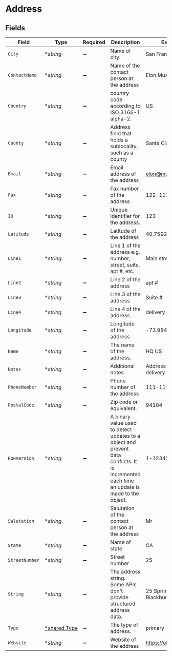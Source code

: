 # Address


## Fields

| Field                                                                                                                                      | Type                                                                                                                                       | Required                                                                                                                                   | Description                                                                                                                                | Example                                                                                                                                    |
| ------------------------------------------------------------------------------------------------------------------------------------------ | ------------------------------------------------------------------------------------------------------------------------------------------ | ------------------------------------------------------------------------------------------------------------------------------------------ | ------------------------------------------------------------------------------------------------------------------------------------------ | ------------------------------------------------------------------------------------------------------------------------------------------ |
| `City`                                                                                                                                     | **string*                                                                                                                                  | :heavy_minus_sign:                                                                                                                         | Name of city.                                                                                                                              | San Francisco                                                                                                                              |
| `ContactName`                                                                                                                              | **string*                                                                                                                                  | :heavy_minus_sign:                                                                                                                         | Name of the contact person at the address                                                                                                  | Elon Musk                                                                                                                                  |
| `Country`                                                                                                                                  | **string*                                                                                                                                  | :heavy_minus_sign:                                                                                                                         | country code according to ISO 3166-1 alpha-2.                                                                                              | US                                                                                                                                         |
| `County`                                                                                                                                   | **string*                                                                                                                                  | :heavy_minus_sign:                                                                                                                         | Address field that holds a sublocality, such as a county                                                                                   | Santa Clara                                                                                                                                |
| `Email`                                                                                                                                    | **string*                                                                                                                                  | :heavy_minus_sign:                                                                                                                         | Email address of the address                                                                                                               | elon@musk.com                                                                                                                              |
| `Fax`                                                                                                                                      | **string*                                                                                                                                  | :heavy_minus_sign:                                                                                                                         | Fax number of the address                                                                                                                  | 122-111-1111                                                                                                                               |
| `ID`                                                                                                                                       | **string*                                                                                                                                  | :heavy_minus_sign:                                                                                                                         | Unique identifier for the address.                                                                                                         | 123                                                                                                                                        |
| `Latitude`                                                                                                                                 | **string*                                                                                                                                  | :heavy_minus_sign:                                                                                                                         | Latitude of the address                                                                                                                    | 40.759211                                                                                                                                  |
| `Line1`                                                                                                                                    | **string*                                                                                                                                  | :heavy_minus_sign:                                                                                                                         | Line 1 of the address e.g. number, street, suite, apt #, etc.                                                                              | Main street                                                                                                                                |
| `Line2`                                                                                                                                    | **string*                                                                                                                                  | :heavy_minus_sign:                                                                                                                         | Line 2 of the address                                                                                                                      | apt #                                                                                                                                      |
| `Line3`                                                                                                                                    | **string*                                                                                                                                  | :heavy_minus_sign:                                                                                                                         | Line 3 of the address                                                                                                                      | Suite #                                                                                                                                    |
| `Line4`                                                                                                                                    | **string*                                                                                                                                  | :heavy_minus_sign:                                                                                                                         | Line 4 of the address                                                                                                                      | delivery instructions                                                                                                                      |
| `Longitude`                                                                                                                                | **string*                                                                                                                                  | :heavy_minus_sign:                                                                                                                         | Longitude of the address                                                                                                                   | -73.984638                                                                                                                                 |
| `Name`                                                                                                                                     | **string*                                                                                                                                  | :heavy_minus_sign:                                                                                                                         | The name of the address.                                                                                                                   | HQ US                                                                                                                                      |
| `Notes`                                                                                                                                    | **string*                                                                                                                                  | :heavy_minus_sign:                                                                                                                         | Additional notes                                                                                                                           | Address notes or delivery instructions.                                                                                                    |
| `PhoneNumber`                                                                                                                              | **string*                                                                                                                                  | :heavy_minus_sign:                                                                                                                         | Phone number of the address                                                                                                                | 111-111-1111                                                                                                                               |
| `PostalCode`                                                                                                                               | **string*                                                                                                                                  | :heavy_minus_sign:                                                                                                                         | Zip code or equivalent.                                                                                                                    | 94104                                                                                                                                      |
| `RowVersion`                                                                                                                               | **string*                                                                                                                                  | :heavy_minus_sign:                                                                                                                         | A binary value used to detect updates to a object and prevent data conflicts. It is incremented each time an update is made to the object. | 1-12345                                                                                                                                    |
| `Salutation`                                                                                                                               | **string*                                                                                                                                  | :heavy_minus_sign:                                                                                                                         | Salutation of the contact person at the address                                                                                            | Mr                                                                                                                                         |
| `State`                                                                                                                                    | **string*                                                                                                                                  | :heavy_minus_sign:                                                                                                                         | Name of state                                                                                                                              | CA                                                                                                                                         |
| `StreetNumber`                                                                                                                             | **string*                                                                                                                                  | :heavy_minus_sign:                                                                                                                         | Street number                                                                                                                              | 25                                                                                                                                         |
| `String`                                                                                                                                   | **string*                                                                                                                                  | :heavy_minus_sign:                                                                                                                         | The address string. Some APIs don't provide structured address data.                                                                       | 25 Spring Street, Blackburn, VIC 3130                                                                                                      |
| `Type`                                                                                                                                     | [*shared.Type](../../../pkg/models/shared/type.md)                                                                                         | :heavy_minus_sign:                                                                                                                         | The type of address.                                                                                                                       | primary                                                                                                                                    |
| `Website`                                                                                                                                  | **string*                                                                                                                                  | :heavy_minus_sign:                                                                                                                         | Website of the address                                                                                                                     | https://elonmusk.com                                                                                                                       |